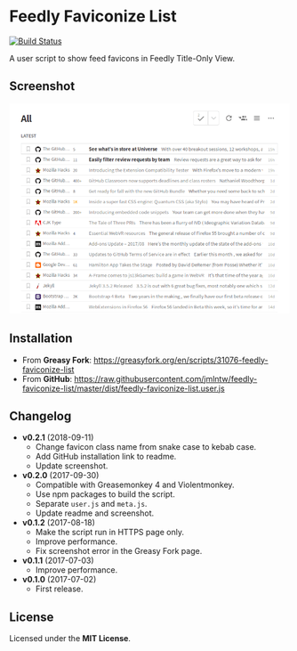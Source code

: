 # Feedly Faviconize List

[![Build Status](https://travis-ci.org/jmlntw/feedly-faviconize-list.svg?branch=master)](https://travis-ci.org/jmlntw/feedly-faviconize-list)

A user script to show feed favicons in Feedly Title-Only View.

## Screenshot

![Screenshot](https://raw.githubusercontent.com/jmlntw/feedly-faviconize-list/master/screenshot.png)

## Installation

* From **Greasy Fork**: <https://greasyfork.org/en/scripts/31076-feedly-faviconize-list>
* From **GitHub**: <https://raw.githubusercontent.com/jmlntw/feedly-faviconize-list/master/dist/feedly-faviconize-list.user.js>

## Changelog

* **v0.2.1** (2018-09-11)
  * Change favicon class name from snake case to kebab case.
  * Add GitHub installation link to readme.
  * Update screenshot.
* **v0.2.0** (2017-09-30)
  * Compatible with Greasemonkey 4 and Violentmonkey.
  * Use npm packages to build the script.
  * Separate `user.js` and `meta.js`.
  * Update readme and screenshot.
* **v0.1.2** (2017-08-18)
  * Make the script run in HTTPS page only.
  * Improve performance.
  * Fix screenshot error in the Greasy Fork page.
* **v0.1.1** (2017-07-03)
  * Improve performance.
* **v0.1.0** (2017-07-02)
  * First release.

## License

Licensed under the **MIT License**.
